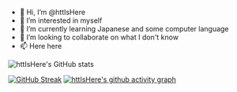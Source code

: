- 👋 Hi, I’m @httIsHere
- 👀 I’m interested in myself
- 🌱 I’m currently learning Japanese and some computer language
- 💞️ I’m looking to collaborate on what I don't know
- 📫 Here here

<!---
httIsHere/httIsHere is a ✨ special ✨ repository because its `README.md` (this file) appears on your GitHub profile.
You can click the Preview link to take a look at your changes.
--->
![httIsHere's GitHub stats](https://github-readme-stats.vercel.app/api?username=httIsHere)

[![GitHub Streak](https://streak-stats.demolab.com/?user=httIsHere&theme=default)](https://git.io/streak-stats)
[![httIsHere's github activity graph](https://activity-graph.herokuapp.com/graph?username=httIsHere&theme=xcode)](https://github.com/ashutosh00710/github-readme-activity-graph)

